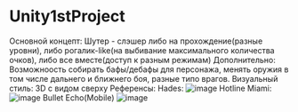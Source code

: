 # Unity1stProject
 
Основной концепт: 
Шутер - слэшер либо на прохождение(разные уровни), либо рогалик-like(на выбивание максимального количества очков), либо все вместе(доступ к разным режимам)
Дополнительно: 
Возможноость собирать бафы/дебафы для персонажа, менять оружия в том числе дальнего и ближнего боя, разные типо врагов.
Визуальный стиль: 
3D с видом сверху
Референсы: 
Hades:
![image](https://github.com/vetromstat/FirstUnityProject/assets/113096319/b2a74de1-831c-484a-9cda-7b60b362b713)
Hotline Miami:
![image](https://github.com/vetromstat/FirstUnityProject/assets/113096319/b543a47d-5e77-4cf1-9449-deb90bf79097)
Bullet Echo(Mobile)
![image](https://github.com/vetromstat/FirstUnityProject/assets/113096319/38cb6d0d-385c-4224-bb57-65e65afa69f4)



